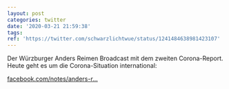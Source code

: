 ```yaml
---
layout: post
categories: twitter
date: '2020-03-21 21:59:38'
tags: 
ref: 'https://twitter.com/schwarzlichtwue/status/1241484638981423107'
---
```

Der Würzburger Anders Reimen Broadcast mit dem zweiten Corona-Report. Heute geht es um die Corona-Situation international:

[facebook.com/notes/anders-r…](https://www.facebook.com/notes/anders-reimen/der-corona-report-folge-/?__tn__=H-R)